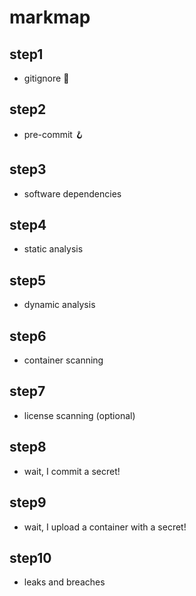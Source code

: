 # markmap

## step1
- gitignore 🐝

## step2
- pre-commit 🪝

## step3
- software dependencies

## step4
- static analysis

## step5
- dynamic analysis

## step6
- container scanning

## step7
- license scanning (optional)

## step8
- wait, I commit a secret!

## step9
- wait, I upload a container with a secret!

## step10
- leaks and breaches
